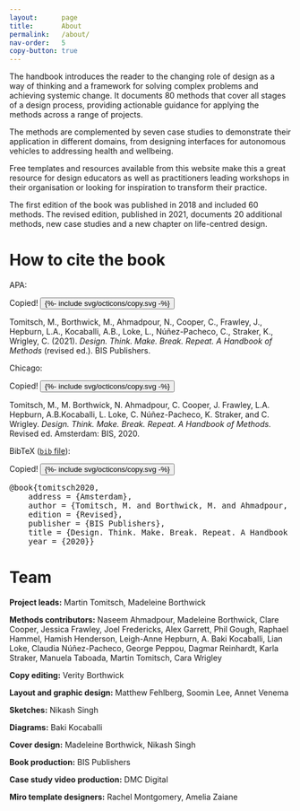 ```yaml
---
layout:      page
title:       About
permalink:   /about/
nav-order:   5
copy-button: true
---
```


The handbook introduces the reader to the changing role of design as a way of thinking and a framework for solving complex problems and achieving systemic change. It documents 80 methods that cover all stages of a design process, providing actionable guidance for applying the methods across a range of projects.

The methods are complemented by seven case studies to demonstrate their application in different domains, from designing interfaces for autonomous vehicles to addressing health and wellbeing.

Free templates and resources available from this website make this a great resource for design educators as well as practitioners leading workshops in their organisation or looking for inspiration to transform their practice.

The first edition of the book was published in 2018 and included 60 methods. The revised edition, published in 2021, documents 20 additional methods, new case studies and a new chapter on life-centred design.

# How to cite the book

<p>
	<span class="citation-style">
		APA:
	</span>
	<div class="copy-tooltip">
		<span class="tooltip-text">Copied!</span>
		<button data-clipboard-target="#apa">
			{%- include svg/octicons/copy.svg -%}
		</button>
	</div>
</p>

<p id="apa" class="citation">Tomitsch, M., Borthwick, M., Ahmadpour, N., Cooper, C., Frawley, J., Hepburn, L.A., Kocaballi, A.B., Loke, L., Núñez-Pacheco, C., Straker, K., Wrigley, C. (2021). <em>Design. Think. Make. Break. Repeat. A Handbook of Methods</em> (revised ed.). BIS Publishers.</p>

<p>
	<span class="citation-style">
		Chicago:
	</span>
	<div class="copy-tooltip">
		<span class="tooltip-text">Copied!</span>
		<button data-clipboard-target="#chicago">
			{%- include svg/octicons/copy.svg -%}
		</button>
	</div>
</p>

<p id="chicago" class="citation">Tomitsch, M., M. Borthwick, N. Ahmadpour, C. Cooper, J. Frawley, L.A. Hepburn, A.B.Kocaballi, L. Loke, C. Núñez-Pacheco, K. Straker, and C. Wrigley. <em>Design. Think. Make. Break. Repeat. A Handbook of Methods.</em> Revised ed. Amsterdam: BIS, 2020.</p>

<p>
	<span class="citation-style">
		BibTeX (<a href="{{ "assets/dtmbr.bib" | relative_url }}"><code>bib</code> file</a>):
	</span>
	<div class="copy-tooltip">
		<span class="tooltip-text">Copied!</span>
		<button data-clipboard-target="#bibtex">
			{%- include svg/octicons/copy.svg -%}
		</button>
	</div>
</p>

<pre id="bibtex" class="citation">
@book{tomitsch2020,
	address = {Amsterdam},
	author = {Tomitsch, M. and Borthwick, M. and Ahmadpour, N. and Cooper, C. and Frawley, J. and Hepburn, L.A. and Kocaballi, A.B. and Loke, L. and N{\'u}{\~n}ez-Pacheco, C. and Straker, K. and Wrigley, C.},
	edition = {Revised},
	publisher = {BIS Publishers},
	title = {Design. Think. Make. Break. Repeat. A Handbook of Methods},
	year = {2020}}</pre>

# Team

**Project leads:**
Martin Tomitsch, Madeleine Borthwick

**Methods contributors:**
Naseem Ahmadpour, Madeleine Borthwick, Clare Cooper, Jessica Frawley, Joel Fredericks, Alex Garrett, Phil Gough, Raphael Hammel, Hamish Henderson, Leigh-Anne Hepburn, A. Baki Kocaballi, Lian Loke, Claudia Núñez-Pacheco, George Peppou, Dagmar Reinhardt, Karla Straker, Manuela Taboada, Martin Tomitsch, Cara Wrigley

**Copy editing:**
Verity Borthwick

**Layout and graphic design:**
Matthew Fehlberg, Soomin Lee, Annet Venema

**Sketches:**
Nikash Singh

**Diagrams:**
Baki Kocaballi

**Cover design:**
Madeleine Borthwick, Nikash Singh

**Book production:**
BIS Publishers

**Case study video production:**
DMC Digital

**Miro template designers:**
Rachel Montgomery, Amelia Zaiane